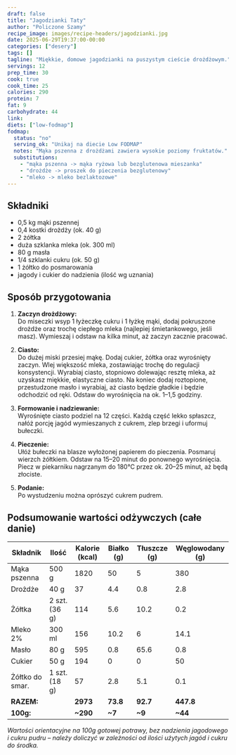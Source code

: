 ```yaml
---
draft: false  
title: "Jagodzianki Taty"  
author: "Policzone Szamy"  
recipe_image: images/recipe-headers/jagodzianki.jpg  
date: 2025-06-29T19:37:00-00:00  
categories: ["desery"]  
tags: []  
tagline: "Miękkie, domowe jagodzianki na puszystym cieście drożdżowym."  
servings: 12  
prep_time: 30  
cook: true  
cook_time: 25  
calories: 290  
protein: 7  
fat: 9  
carbohydrate: 44  
link:   
diets: ["low-fodmap"]
fodmap:
  status: "no"
  serving_ok: "Unikaj na diecie Low FODMAP"
  notes: "Mąka pszenna z drożdżami zawiera wysokie poziomy fruktatów."
  substitutions:
    - "mąka pszenna -> mąka ryżowa lub bezglutenowa mieszanka"
    - "drożdże -> proszek do pieczenia bezglutenowy"
    - "mleko -> mleko bezlaktozowe"
---
```


## Składniki
* 0,5 kg mąki pszennej  
* 0,4 kostki drożdży (ok. 40 g)  
* 2 żółtka  
* duża szklanka mleka (ok. 300 ml)  
* 80 g masła  
* 1/4 szklanki cukru (ok. 50 g)  
* 1 żółtko do posmarowania  
* jagody i cukier do nadzienia (ilość wg uznania)

## Sposób przygotowania

1. **Zaczyn drożdżowy:**  
   Do miseczki wsyp 1 łyżeczkę cukru i 1 łyżkę mąki, dodaj pokruszone drożdże oraz trochę ciepłego mleka (najlepiej śmietankowego, jeśli masz). Wymieszaj i odstaw na kilka minut, aż zaczyn zacznie pracować.

2. **Ciasto:**  
   Do dużej miski przesiej mąkę. Dodaj cukier, żółtka oraz wyrośnięty zaczyn. Wlej większość mleka, zostawiając trochę do regulacji konsystencji. Wyrabiaj ciasto, stopniowo dolewając resztę mleka, aż uzyskasz miękkie, elastyczne ciasto. Na koniec dodaj roztopione, przestudzone masło i wyrabiaj, aż ciasto będzie gładkie i będzie odchodzić od ręki. Odstaw do wyrośnięcia na ok. 1–1,5 godziny.

3. **Formowanie i nadziewanie:**  
   Wyrośnięte ciasto podziel na 12 części. Każdą część lekko spłaszcz, nałóż porcję jagód wymieszanych z cukrem, zlep brzegi i uformuj bułeczki.

4. **Pieczenie:**  
   Ułóż bułeczki na blasze wyłożonej papierem do pieczenia. Posmaruj wierzch żółtkiem. Odstaw na 15–20 minut do ponownego wyrośnięcia. Piecz w piekarniku nagrzanym do 180°C przez ok. 20–25 minut, aż będą złociste.

5. **Podanie:**  
   Po wystudzeniu można oprószyć cukrem pudrem.

## Podsumowanie wartości odżywczych (całe danie)

| Składnik         | Ilość   | Kalorie (kcal) | Białko (g) | Tłuszcze (g) | Węglowodany (g) |
|------------------|---------|----------------|------------|--------------|-----------------|
| Mąka pszenna     | 500 g   | 1820           | 50         | 5            | 380             |  
| Drożdże          | 40 g    | 37             | 4.4        | 0.8          | 2.8             |  
| Żółtka           | 2 szt. (36 g) | 114      | 5.6        | 10.2         | 0.2             |  
| Mleko 2%         | 300 ml  | 156            | 10.2       | 6            | 14.1            |  
| Masło            | 80 g    | 595            | 0.8        | 65.6         | 0.8             |  
| Cukier           | 50 g    | 194            | 0          | 0            | 50              |  
| Żółtko do smar.  | 1 szt. (18 g) | 57       | 2.8        | 5.1          | 0.1             |  
| **RAZEM:**       |         | **2973**       | **73.8**   | **92.7**     | **447.8**       |  
| **100g:**        |         | **~290**       | **~7**     | **~9**       | **~44**         |  

*Wartości orientacyjne na 100g gotowej potrawy, bez nadzienia jagodowego i cukru pudru – należy doliczyć w zależności od ilości użytych jagód i cukru do środka.*